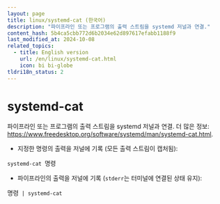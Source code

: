 ```yaml
---
layout: page
title: linux/systemd-cat (한국어)
description: "파이프라인 또는 프로그램의 출력 스트림을 systemd 저널과 연결."
content_hash: 5b4ca5cbb772d6b2034e62d897617efabb1188f9
last_modified_at: 2024-10-08
related_topics:
  - title: English version
    url: /en/linux/systemd-cat.html
    icon: bi bi-globe
tldri18n_status: 2
---
```

# systemd-cat

파이프라인 또는 프로그램의 출력 스트림을 systemd 저널과 연결.
더 많은 정보: <https://www.freedesktop.org/software/systemd/man/systemd-cat.html>.

- 지정한 명령의 출력을 저널에 기록 (모든 출력 스트림이 캡처됨):

`systemd-cat `<span class="tldr-var badge badge-pill bg-dark-lm bg-white-dm text-white-lm text-dark-dm font-weight-bold">명령</span>

- 파이프라인의 출력을 저널에 기록 (`stderr`는 터미널에 연결된 상태 유지):

<span class="tldr-var badge badge-pill bg-dark-lm bg-white-dm text-white-lm text-dark-dm font-weight-bold">명령</span>` | systemd-cat`
